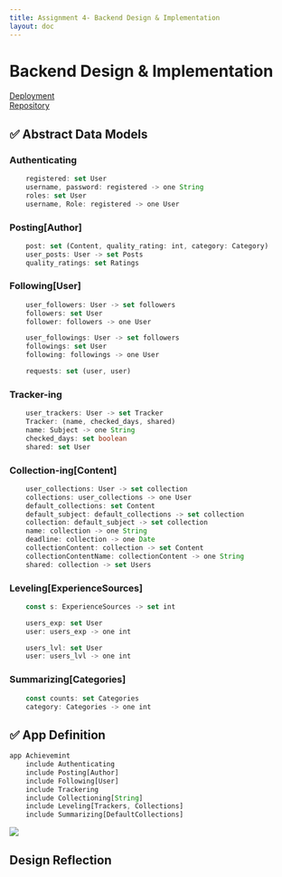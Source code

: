 ```yaml
---
title: Assignment 4- Backend Design & Implementation
layout: doc
---
```

# Backend Design & Implementation

[Deployment](https://achievemint-app.vercel.app/)
<br>
[Repository](https://github.com/jocelynz4890/achievemint)

## ✅ Abstract Data Models

### Authenticating
```ts
    registered: set User
    username, password: registered -> one String
    roles: set User
    username, Role: registered -> one User
```

### Posting[Author]
```ts
    post: set (Content, quality_rating: int, category: Category)
    user_posts: User -> set Posts
    quality_ratings: set Ratings
```

### Following[User]
```ts
    user_followers: User -> set followers
    followers: set User
    follower: followers -> one User

    user_followings: User -> set followers
    followings: set User
    following: followings -> one User

    requests: set (user, user)
```

### Tracker-ing
```ts
    user_trackers: User -> set Tracker
    Tracker: (name, checked_days, shared)
    name: Subject -> one String
    checked_days: set boolean
    shared: set User
```

### Collection-ing[Content]
```ts
    user_collections: User -> set collection
    collections: user_collections -> one User
    default_collections: set Content
    default_subject: default_collections -> set collection
    collection: default_subject -> set collection
    name: collection -> one String
    deadline: collection -> one Date
    collectionContent: collection -> set Content
    collectionContentName: collectionContent -> one String
    shared: collection -> set Users
```

### Leveling[ExperienceSources]
```ts
    const s: ExperienceSources -> set int

    users_exp: set User
    user: users_exp -> one int

    users_lvl: set User
    user: users_lvl -> one int
```

### Summarizing[Categories]
```ts
    const counts: set Categories
    category: Categories -> one int 
```

## ✅ App Definition
```ts
app Achievemint
    include Authenticating
    include Posting[Author]
    include Following[User]
    include Trackering
    include Collectioning[String]
    include Leveling[Trackers, Collections]
    include Summarizing[DefaultCollections]
```
![](/diagram.jpg)

## Design Reflection
